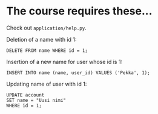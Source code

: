 The course requires these...
===========================

Check out ```application/help.py```.

Deletion of a name with id 1:
```
DELETE FROM name WHERE id = 1;
```

Insertion of a new name for user whose id is 1:
```
INSERT INTO name (name, user_id) VALUES ('Pekka', 1);
```

Updating name of user with id 1:
```
UPDATE account
SET name = "Uusi nimi"
WHERE id = 1;
```
